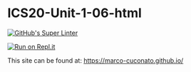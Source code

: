 # ICS20-Unit-1-06-html

[![GitHub's Super Linter](https://github.com/marco-cuconato/ICS20-Unit-1-06-html/workflows/GitHub's%20Super%20Linter/badge.svg)](https://github.com/marco-cuconato/ICS20-Unit-1-06-html/actions)                                                                                                                              


[![Run on Repl.it](https://repl.it/badge/github/marco-cuconato/ICS20-Unit-1-06-html)](https://repl.it/github/marco-cuconato/ICS20-Unit-1-06-html)

This site can be found at: [https://marco-cuconato.github.io/<ICS20-Unit-1-06-html>](https://marco-cuconato.github.io/ICS20-Unit-1-06-html)
